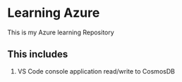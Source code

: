 # Learning Azure 
This is my Azure learning Repository

## This includes
1. VS Code console application read/write to CosmosDB